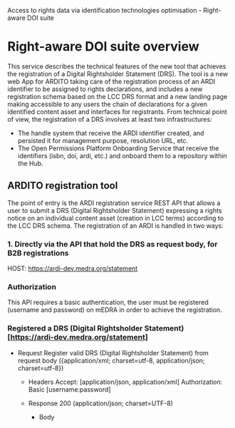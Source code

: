 Access to rights data via identification technologies optimisation - Right-aware DOI suite 
# Right-aware DOI suite overview
This service describes the technical features of the new tool that achieves the registration of a Digital Rightsholder Statement (DRS). The tool is a new web App for ARDITO taking care of the registration process of an ARDI identifier to be assigned to rights declarations,
and includes a new registration schema based on the LCC DRS format and a new landing page making accessible to any users the chain of declarations for a given identified content asset and interfaces for registrants. From technical point of view, the registration of a DRS involves at least two infrastructures: 
 * The handle system that receive the ARDI identifier created, and persisted it for management purpose, resolution URL, etc.
 * The Open Permissions Platform Onboarding Service that receive the identifiers (isbn, doi, ardi, etc.) and onboard them to a repository within the Hub.
## ARDITO registration tool
The point of entry is the ARDI registration service REST API that allows a user to submit a DRS (Digital Rightsholder Statement) expressing a rights notice on an individual content asset (creation in LCC terms) according to the LCC DRS schema.
The registration of an ARDI is handled in two ways:

### 1. Directly via the API that hold the DRS as request body, for B2B registrations
 HOST: https://ardi-dev.medra.org/statement
 ### Authorization
 This API requires a basic authentication, the user must be registered (username and password) on mEDRA in order to achieve the registration.
 ### Registered a DRS (Digital Rightsholder Statement) [https://ardi-dev.medra.org/statement]
 
 + Request Register valid DRS (Digital Rightsholder Statement) from request body ({application/xml; charset=utf-8, application/json; charset=utf-8})
    + Headers
         Accept: [application/json, application/xml]
         Authorization: Basic [username:password]
  
    + Response 200 (application/json; charset=UTF-8)
        + Body
        
  
